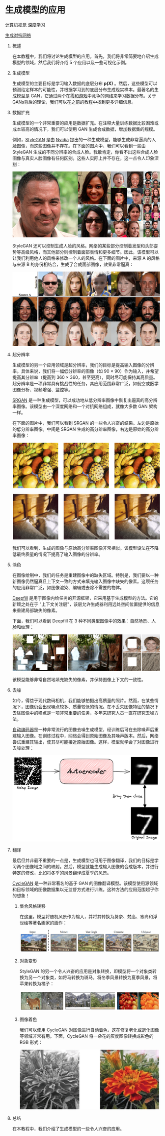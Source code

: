 # 生成模型的应用

[计算机视觉](https://www.baeldung.com/cs/category/ai/computer-vision) [深度学习](https://www.baeldung.com/cs/category/ai/deep-learning)

[生成对抗网络](https://www.baeldung.com/cs/tag/gan)

1. 概述

    在本教程中，我们将讨论生成模型的应用。首先，我们将非常简要地介绍生成模型的领域，然后我们将介绍 5 个应用以及一些可视化示例。

2. 生成模型

    生成模型的主要目标是学习输入数据的底层分布 $\mathbf{p(X)}$ 。然后，这些模型可以预测给定样本的可能性，并根据学习到的底层分布生成现实样本。最著名的生成模型是 GAN，它通过两个在[零和游戏](https://en.wikipedia.org/wiki/Zero-sum_game)中竞争的网络来学习数据分布。关于GANs背后的理论，我们可以在之前的教程中找到更多详细信息。

3. 数据扩充

    生成模型的一个非常重要的应用是数据扩充。在注释大量训练数据比较困难或成本较高的情况下，我们可以使用 GAN 生成合成数据，增加数据集的规模。

    例如，[StyleGAN](https://en.wikipedia.org/wiki/StyleGAN) 是由 [Nvidia](https://www.nvidia.com/) 提出的一种生成模型，能够生成非常逼真的人脸图像，而这些图像并不存在。在下面的图片中，我们可以看到一些由 StyleGAN 生成的不同分辨率的合成人脸。我敢肯定，你看不出这些合成人脸图像与真实人脸图像有任何区别。这些人实际上并不存在，这一点令人印象深刻：

    ![Stylegan](pic/stylegan.webp)

    StyleGAN 还可以控制生成人脸的风格。网络的某些部分控制着发型和头部姿势等高级风格，而其他部分则控制着面部表情和更多细节。因此，该模型可以让我们利用他人的风格来修改一个人的风格。在下面的图片中，来源 A 的风格与来源 B 的身份相结合，生成了合成面部图像，效果非常逼真：

    ![风格gan2](pic/stylegan2.webp)

4. 超分辨率

    生成模型的另一个应用领域是超分辨率，我们的目标是提高输入图像的分辨率。具体来说，我们将一幅低分辨率的图像（如 90 × 90）作为输入，并希望提高其分辨率（提高到 360 × 360，甚至更高），同时尽可能保持其高质量。超分辨率是一项非常具有挑战性的任务，其应用范围非常广泛，如航空或医学图像分析、视频增强、监控等。

    [SRGAN](https://arxiv.org/abs/1609.04802) 是一种生成模型，可以成功地从低分辨率图像中恢复出逼真的高分辨率图像。该模型由一个深度网络和一个对抗网络组成，就像大多数 GAN 架构一样。

    在下面的图片中，我们可以看到 SRGAN 的一些令人兴奋的结果。左边是原始的低分辨率图像。中间是 SRGAN 生成的高分辨率图像，右边是原始的高分辨率图像：

    ![SRGAN1](pic/srgan1.webp)

    ![SRGAN2](pic/srgan2.webp)

    我们可以看到，生成的图像与原始高分辨率图像非常相似。该模型设法在不降低最终质量的情况下提高了输入图像的分辨率。

5. 涂色

    在图像绘制中，我们的任务是重建图像中的缺失区域。特别是，我们要以一种新图像仍然逼真且上下文一致的方式来填充输入图像中缺失的像素。这项任务的应用非常广泛，如图像渲染、编辑或去除不需要的物体。

    [Deepfill](https://arxiv.org/abs/1801.07892) 是用于图像内绘任务的开源框架，它采用基于生成模型的方法。它的新颖之处在于 "上下文关注层"，该层允许生成器利用远处空间位置提供的信息来重建局部缺失的像素。

    下面，我们可以看到 Deepfill 在 3 种不同类型图像中的效果：自然场景、人脸和纹理：

    ![深度填充](pic/deepfill.webp)

    该模型能够非常自然地填充缺失的像素，并保持图像上下文的一致性。

6. 去噪

    如今，得益于现代数码相机，我们能够拍摄出高质量的照片。然而，在某些情况下，图像仍会出现噪点较多、质量较低的情况。在不丢失图像特征的情况下去除图像中的噪点是一项非常重要的任务，多年来研究人员一直在研究去噪方法。

    [自动编码器](https://en.wikipedia.org/wiki/Autoencoder)是一种非常流行的图像去噪生成模型，经训练后可在去除噪声后重建输入图像。在训练过程中，网络会得到原始图像及其噪声版本。然后，网络尝试重建其输出，使其尽可能接近原始图像。这样，模型就学会了对图像进行去噪处理：

    ![去噪](pic/denoise.webp)

7. 翻译

    最后但并非最不重要的一点是，生成模型也可用于图像翻译，我们的目标是学习两个图像域之间的映射。然后，模型就能生成输入图像的合成版本，并进行特定的修改，比如将冬季的风景翻译成夏季的风景。

    [CycleGAN](https://junyanz.github.io/CycleGAN/) 是一种非常著名的基于 GAN 的图像翻译模型。该模型使用源领域和目标领域的图像数据集以无监督方式进行训练。这种方法的应用范围超乎你的想象！

    1. 集合风格转移

        在这里，模型将随机风景作为输入，并将其转换为莫奈、梵高、塞尚和浮世绘等著名画家的画作：

        ![Screenshot-from-2022-02-11-10-33-13](pic/Screenshot-from-2022-02-11-10-33-13.webp)

    2. 对象变形

        StyleGAN 的另一个令人兴奋的应用是对象转换，即模型将一个对象类转换为另一个对象类，如将马转换为斑马，将冬季风景转换为夏季风景，将苹果转换为橘子：

        ![cyclegan对象](pic/cyclegan_object.webp)

    3. 图像着色

        我们可以使用 CycleGAN 对图像进行自动着色，这在修复老化或退化图像等领域非常有用。下面，CycleGAN 将一朵花的灰度图像转换成彩色的 RGB 形式：

        ![着色](pic/colorization.webp)

8. 总结

    在本教程中，我们介绍了生成模型的一些令人兴奋的应用。
